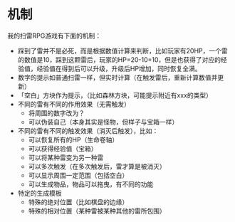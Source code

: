 # 机制
我的扫雷RPG游戏有下面的机制： 

- 踩到了雷并不是必死，而是根据数值计算来判断，比如玩家有20HP，一个雷的数值是10，踩到这颗雷后，玩家的HP=20-10=10，但是也获得了对应的经验值，经验值在得到后可以升级，升级后HP增加，同时恢复全满。
- 数字的提示如普通扫雷一样，但实时计算（在触发雷后，重新计算数值并更新）
- 「空白」方块作为提示，（比如森林方块，可能提示附近有xxx的类型）
- 不同的雷有不同的作用效果（无需触发）
	- 将周围的数字改为？
	- 可以伪装自己（本身其实是怪物，但样子与宝箱一样） 
- 不同的雷有不同的触发效果（消灭后触发），比如： 
	- 可以恢复所有的HP（生命卷轴） 
	- 可以获得经验值（宝箱） 
	- 可以将某种雷变为另一种雷 
	- 可以多次触发（在多次触发后，雷才算是被消灭） 
	- 可以显示周围一定范围（包括空白） 
	- 可以生成物品，物品可以拖曳，有不同的功能
- 特定的生成模板
	- 特殊的绝对位置（比如棋盘的边缘）
	- 特殊的相对位置（某种雷被某种其他的雷所包围）